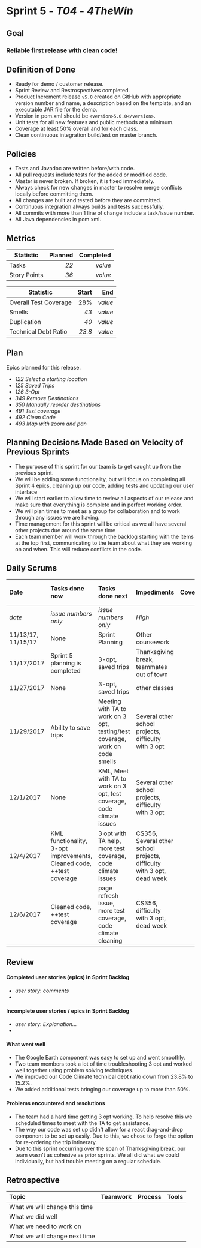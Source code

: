 # Sprint 5 - *T04* - *4TheWin*

## Goal

### Reliable first release with clean code!

## Definition of Done

* Ready for demo / customer release.
* Sprint Review and Restrospectives completed.
* Product Increment release `v5.0` created on GitHub with appropriate version number and name, a description based on the template, and an executable JAR file for the demo.
* Version in pom.xml should be `<version>5.0.0</version>`.
* Unit tests for all new features and public methods at a minimum.
* Coverage at least 50% overall and for each class.
* Clean continuous integration build/test on master branch.

## Policies

* Tests and Javadoc are written before/with code.  
* All pull requests include tests for the added or modified code.
* Master is never broken.  If broken, it is fixed immediately.
* Always check for new changes in master to resolve merge conflicts locally before committing them.
* All changes are built and tested before they are committed.
* Continuous integration always builds and tests successfully.
* All commits with more than 1 line of change include a task/issue number.
* All Java dependencies in pom.xml.


## Metrics

Statistic | Planned | Completed
--- | ---: | ---:
Tasks |  *22*   | *value* 
Story Points |  *36*  | *value* 


Statistic | Start | End
--- | ---: | ---:
Overall Test Coverage | 28% | *value* 
Smells | *43* | *value* 
Duplication | *40* | *value* 
Technical Debt Ratio | *23.8* | *value* 

## Plan

Epics planned for this release.

* *122 Select a starting location*
* *125 Saved Trips*
* *126 3-Opt*
* *349 Remove Destinations*
* *350 Manually reorder destinations*
* *491 Test coverage*
* *492 Clean Code*
* *493 Map with zoom and pan*

## Planning Decisions Made Based on Velocity of Previous Sprints
* The purpose of this sprint for our team is to get caught up from the previous sprint. 
* We will be adding some functionality, but will focus on completing all Sprint 4 epics, cleaning up our code, adding tests and updating our user interface
* We will start earlier to allow time to review all aspects of our release and make sure that everything is complete and in perfect working order.
* We will plan times to meet as a group for collaboration and to work through any issues we are having.
* Time management for this sprint will be critical as we all have several other projects due around the same time
* Each team member will work through the backlog starting with the items at the top first, communicating to the team about what they are working on and when. This will reduce conflicts in the code.

## Daily Scrums

Date | Tasks done now | Tasks done next | Impediments | Coverage | Smells | Duplication | Technical Debt Ratio
:--- | :--- | :--- | :--- | ---: | ---: | ---: | ---:
*date* | *issue numbers only* | *issue numbers only* | *High* | *50* | *10* | *20* | *15*
 |11/13/17, 11/15/17 | None | Sprint Planning | Other coursework | 28% | 43 | 40 | 23.8
 | 11/17/2017 | Sprint 5 planning is completed | 3-opt, saved trips | Thanksgiving break, teammates out of town | 28% | 43 | 40 | 23.8
 11/27/2017 | None | 3-opt, saved trips | other classes | 28% | 43 | 40 | 23.8
 11/29/2017 | Ability to save trips | Meeting with TA to work on 3 opt, testing/test coverage, work on code smells | Several other school projects, difficulty with 3 opt | 28% | 43 | 40 | 23.8
 12/1/2017 | None | KML, Meet with TA to work on 3 opt, test coverage, code climate issues | Several other school projects, difficulty with 3 opt | 28% | 43 | 44 | 23.7
 12/4/2017 | KML functionality, 3-opt improvements, Cleaned code, ++test coverage  | 3 opt with TA help, more test coverage, code climate issues | CS356, Several other school projects, difficulty with 3 opt, dead week | 30% | 26 | 36 | 17
12/6/2017 | Cleaned code, ++test coverage | page refresh issue, more test coverage, code climate cleaning | CS356, difficulty with 3 opt, dead week | 30% | 27 | 34 | 16.4

## Review

#### Completed user stories (epics) in Sprint Backlog 
* *user story*:  *comments*
* 

#### Incomplete user stories / epics in Sprint Backlog 
* *user story*: *Explanation...*
*

#### What went well
* The Google Earth component was easy to set up and went smoothly.
* Two team members took a lot of time troubleshooting 3 opt and worked well together using problem solving techniques.
* We improved our Code Climate technical debt ratio down from 23.8% to 15.2%.
* We added additional tests bringing our coverage up to more than 50%.

#### Problems encountered and resolutions
* The team had a hard time getting 3 opt working. To help resolve this we scheduled times to meet with the TA to get assistance. 
* The way our code was set up didn't allow for a react drag-and-drop component to be set up easily. Due to this, we chose to forgo the option for re-ordering the trip intinerary.
* Due to this sprint occurring over the span of Thanksgiving break, our team wasn't as cohesive as prior sprints. We all did what we could individually, but had trouble meeting on a regular schedule.

## Retrospective

Topic | Teamwork | Process | Tools
:--- | :--- | :--- | :---
What we will change this time |  |  | 
What we did well |  |  | 
What we need to work on |  |  |
What we will change next time |  |  | 

